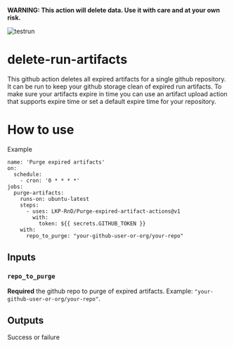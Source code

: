 **WARNING: This action will delete data. Use it with care and at your own risk.**

![testrun](https://github.com/LKP-RnD/purge-expired-artifacts-action/workflows/build/badge.svg)

# delete-run-artifacts

This github action deletes all expired artifacts for a single github repository. It can be run to 
keep your github storage clean of expired run artifacts. To make sure your artifacts expire in time you can use
an artifact upload action that supports expire time or set a default expire time for your repository.

# How to use
Example

```
name: 'Purge expired artifacts'
on:
  schedule:
    - cron: '0 * * * *'
jobs:
  purge-artifacts:
    runs-on: ubuntu-latest
    steps:
      - uses: LKP-RnD/Purge-expired-artifact-actions@v1
        with:
          token: ${{ secrets.GITHUB_TOKEN }}
    with:
      repo_to_purge: "your-github-user-or-org/your-repo"
```

## Inputs

### `repo_to_purge`

**Required** the github repo to purge of expired artifacts. Example: `"your-github-user-or-org/your-repo"`.

## Outputs

Success or failure
